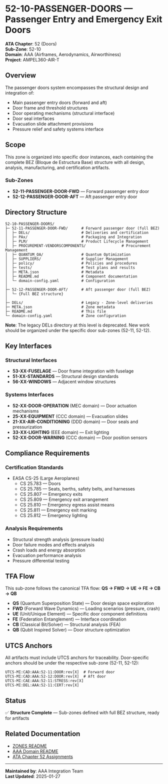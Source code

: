 # 52-10-PASSENGER-DOORS — Passenger Entry and Emergency Exit Doors

**ATA Chapter**: 52 (Doors)  
**Sub-Zone**: 52-10  
**Domain**: AAA (Airframes, Aerodynamics, Airworthiness)  
**Project**: AMPEL360-AIR-T

## Overview

The passenger doors system encompasses the structural design and integration of:
- Main passenger entry doors (forward and aft)
- Door frame and threshold structures
- Door operating mechanisms (structural interface)
- Door seal interfaces
- Evacuation slide attachment provisions
- Pressure relief and safety systems interface

## Scope

This zone is organized into specific door instances, each containing the complete BEZ (Bloque de Estructura Base) structure with all design, analysis, manufacturing, and certification artifacts.

### Sub-Zones

- **52-11-PASSENGER-DOOR-FWD** — Forward passenger entry door
- **52-12-PASSENGER-DOOR-AFT** — Aft passenger entry door

## Directory Structure

```
52-10-PASSENGER-DOORS/
├─ 52-11-PASSENGER-DOOR-FWD/      # Forward passenger door (full BEZ)
│  ├─ DELs/                       # Deliveries and certification
│  ├─ PAx/                        # Packaging and Integration
│  ├─ PLM/                        # Product Lifecycle Management
│  ├─ PROCUREMENT-VENDORSCOMPONENTS/                # Procurement Management
│  ├─ QUANTUM_OA/                 # Quantum Optimization
│  ├─ SUPPLIERS/                  # Supplier Management
│  ├─ policy/                     # Policies and procedures
│  ├─ tests/                      # Test plans and results
│  ├─ META.json                   # Metadata
│  ├─ README.md                   # Component documentation
│  └─ domain-config.yaml          # Configuration
│
├─ 52-12-PASSENGER-DOOR-AFT/      # Aft passenger door (full BEZ)
│  └─ {Full BEZ structure}
│
├─ DELs/                          # Legacy - Zone-level deliveries
├─ META.json                      # Zone metadata
├─ README.md                      # This file
└─ domain-config.yaml             # Zone configuration
```

**Note**: The legacy DELs directory at this level is deprecated. New work should be organized under the specific door sub-zones (52-11, 52-12).

## Key Interfaces

### Structural Interfaces
- **53-XX-FUSELAGE** — Door frame integration with fuselage
- **51-XX-STANDARDS** — Structural design standards
- **56-XX-WINDOWS** — Adjacent window structures

### Systems Interfaces
- **52-XX-DOOR-OPERATION** (MEC domain) — Door actuation mechanisms
- **25-XX-EQUIPMENT** (CCC domain) — Evacuation slides
- **21-XX-AIR-CONDITIONING** (DDD domain) — Door seals and pressurization
- **33-XX-LIGHTING** (EEE domain) — Exit lighting
- **52-XX-DOOR-WARNING** (CCC domain) — Door position sensors

## Compliance Requirements

### Certification Standards
- EASA CS-25 (Large Aeroplanes)
  - CS 25.783 — Doors
  - CS 25.785 — Seats, berths, safety belts, and harnesses
  - CS 25.807 — Emergency exits
  - CS 25.809 — Emergency exit arrangement
  - CS 25.810 — Emergency egress assist means
  - CS 25.811 — Emergency exit marking
  - CS 25.812 — Emergency lighting

### Analysis Requirements
- Structural strength analysis (pressure loads)
- Door failure modes and effects analysis
- Crash loads and energy absorption
- Evacuation performance analysis
- Pressure differential testing

## TFA Flow

This sub-zone follows the canonical TFA flow:
**QS → FWD → UE → FE → CB → QB**

- **QS** (Quantum Superposition State) — Door design space exploration
- **FWD** (Forward Wave Dynamics) — Loading scenarios (pressure, crash)
- **UE** (Unit/Unique Element) — Specific door component definitions
- **FE** (Federation Entanglement) — Interface coordination
- **CB** (Classical Bit/Solver) — Structural analysis (FEA)
- **QB** (Qubit Inspired Solver) — Door structure optimization

## UTCS Anchors

All artifacts must include UTCS anchors for traceability. Door-specific anchors should be under the respective sub-zone (52-11, 52-12):
```
UTCS-MI:CAD:AAA:52-11:DOOR:rev[X]  # Forward door
UTCS-MI:CAD:AAA:52-12:DOOR:rev[X]  # Aft door
UTCS-MI:CAE:AAA:52-11:STRESS:rev[X]
UTCS-MI:DEL:AAA:52-11:CERT:rev[X]
```

## Status

✅ **Structure Complete** — Sub-zones defined with full BEZ structure, ready for artifacts

## Related Documentation

- [ZONES README](../README.md)
- [AAA Domain README](../../README.md)
- [ATA Chapter 52 Assignments](../../../../../1-DIMENSIONS/CANONICAL-TAXONOMY/ata-chapters.csv)

---

**Maintained by**: AAA Integration Team  
**Last Updated**: 2025-01-27
